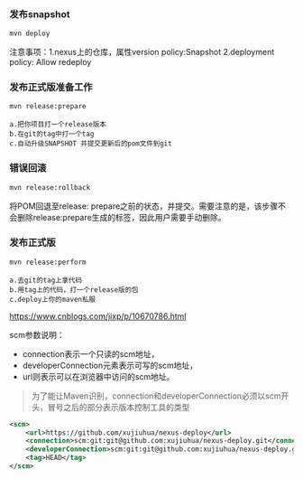 ### 发布snapshot
```bash
mvn deploy
```
注意事项：1.nexus上的仓库，属性version policy:Snapshot 2.deployment policy: Allow redeploy

### 发布正式版准备工作
```bash
mvn release:prepare 
```
```
a.把你项目打一个release版本
b.在git的tag中打一个tag
c.自动升级SNAPSHOT 并提交更新后的pom文件到git
```

### 错误回滚
```bash
mvn release:rollback
```
将POM回退至release: prepare之前的状态，并提交。需要注意的是，该步骤不会删除release:prepare生成的标签，因此用户需要手动删除。

### 发布正式版
```bash
mvn release:perform
```
```
a.去git的tag上拿代码
b.用tag上的代码，打一个release版的包
c.deploy上你的maven私服
```

https://www.cnblogs.com/jixp/p/10670786.html

scm参数说明：
- connection表示一个只读的scm地址，
- developerConnection元素表示可写的scm地址，
- url则表示可以在浏览器中访问的scm地址。
> 为了能让Maven识别，connection和developerConnection必须以scm开头，冒号之后的部分表示版本控制工具的类型
```xml
<scm>
    <url>https://github.com/xujiuhua/nexus-deploy</url>
    <connection>scm:git:git@github.com:xujiuhua/nexus-deploy.git</connection>
    <developerConnection>scm:git:git@github.com:xujiuhua/nexus-deploy.git</developerConnection>
    <tag>HEAD</tag>
</scm>
```